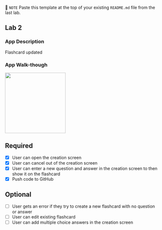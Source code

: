 📝 `NOTE` Paste this template at the top of your existing `README.md` file from the last lab.

## Lab 2

### App Description
Flashcard updated

### App Walk-though

<img src="https://im2.ezgif.com/tmp/ezgif-2-d7893edf96.webp" width=200><br>


## Required
- [x] User can open the creation screen
- [x] User can cancel out of the creation screen
- [x] User can enter a new question and answer in the creation screen to then show it on the flashcard
- [x] Push code to GitHub
## Optional
- [ ] User gets an error if they try to create a new flashcard with no question or answer
- [ ] User can edit existing flashcard
- [ ] User can add multiple choice answers in the creation screen
